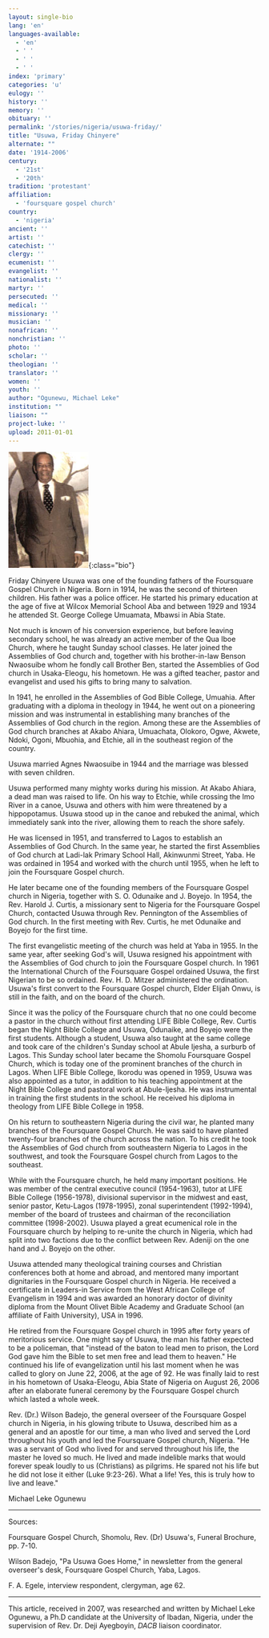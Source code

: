 ```yaml
---
layout: single-bio
lang: 'en'
languages-available:
  - 'en'
  - ' '
  - ' '
  - ' '
index: 'primary'
categories: 'u'
eulogy: ''
history: ''
memory: ''
obituary: ''
permalink: '/stories/nigeria/usuwa-friday/'
title: "Usuwa, Friday Chinyere"
alternate: ""
date: '1914-2006'
century:
  - '21st'
  - '20th'
tradition: 'protestant'
affiliation:
  - 'foursquare gospel church'
country:
  - 'nigeria'
ancient: ''
artist: ''
catechist: ''
clergy: ''
ecumenist: ''
evangelist: ''
nationalist: ''
martyr: ''
persecuted: ''
medical: ''
missionary: ''
musician: ''
nonafrican: ''
nonchristian: ''
photo: ''
scholar: ''
theologian: ''
translator: ''
women: ''
youth: ''
author: "Ogunewu, Michael Leke"
institution: ""
liaison: ""
project-luke: ''
upload: 2011-01-01
---
```


![Friday Chinyere Usuwa](/images/bio-pics/nigeria/usuwa-friday/Usuwa-F--C-.jpg){:class="bio"}

Friday Chinyere Usuwa was one of the founding fathers of the Foursquare Gospel Church in Nigeria. Born in 1914, he was the second of thirteen children. His father was a police officer. He started his primary education at the age of five at Wilcox Memorial School Aba and between 1929 and 1934 he attended St. George College Umuamata, Mbawsi in Abia State.

Not much is known of his conversion experience, but before leaving secondary school, he was already an active member of the Qua Iboe Church, where he taught Sunday school classes. He later joined the Assemblies of God church and, together with his brother-in-law Benson Nwaosuibe whom he fondly call Brother Ben, started the Assemblies of God church in Usaka-Eleogu, his hometown. He was a gifted teacher, pastor and evangelist and used his gifts to bring many to salvation.

In 1941, he enrolled in the Assemblies of God Bible College, Umuahia. After graduating with a diploma in theology in 1944, he went out on a pioneering mission and was instrumental in establishing many branches of the Assemblies of God church in the region. Among these are the Assemblies of God church branches at Akabo Ahiara, Umuachata, Olokoro, Ogwe, Akwete, Ndoki, Ogoni, Mbuohia, and Etchie, all in the southeast region of the country.

Usuwa married Agnes Nwaosuibe in 1944 and the marriage was blessed with seven children.

Usuwa performed many mighty works during his mission. At Akabo Ahiara, a dead man was raised to life. On his way to Etchie, while crossing the Imo River in a canoe, Usuwa and others with him were threatened by a hippopotamus. Usuwa stood up in the canoe and rebuked the animal, which immediately sank into the river, allowing them to reach the shore safely.

He was licensed in 1951, and transferred to Lagos to establish an Assemblies of God Church.  In the same year, he started the first Assemblies of God church at Ladi-lak Primary School Hall, Akinwunmi Street, Yaba. He was ordained in 1954 and worked with the church until 1955, when he left to join the Foursquare Gospel church.

He later became one of the founding members of the Foursquare Gospel church in Nigeria, together with S. O. Odunaike and J. Boyejo. In 1954, the Rev. Harold J. Curtis, a missionary sent to Nigeria for the Foursquare Gospel Church, contacted Usuwa through Rev. Pennington of the Assemblies of God church. In the first meeting with Rev. Curtis, he met Odunaike and Boyejo for the first time.

The first evangelistic meeting of the church was held at Yaba in 1955.  In the same year, after seeking God's will, Usuwa resigned his appointment with the Assemblies of God church to join the Foursquare Gospel church. In 1961 the International Church of the Foursquare Gospel ordained Usuwa, the first Nigerian to be so ordained. Rev. H. D. Mitzer administered the ordination. Usuwa's first convert to the Foursquare Gospel church, Elder Elijah Onwu, is still in the faith, and on the board of the church.

Since it was the policy of the Foursquare church that no one could become a pastor in the church without first attending LIFE Bible College, Rev. Curtis began the Night Bible College and Usuwa, Odunaike, and Boyejo were the first students.  Although a student, Usuwa also taught at the same college and took care of the children's Sunday school at Abule Ijesha, a surburb of Lagos. This Sunday school later became the Shomolu Foursquare Gospel Church, which is today one of the prominent branches of the church in Lagos. When LIFE Bible College, Ikorodu was opened in 1959, Usuwa was also appointed as a tutor, in addition to his teaching appointment at the Night Bible College and pastoral work at Abule-Ijesha. He was instrumental in training the first students in the school. He received his diploma in theology from LIFE Bible College in 1958.

On his return to southeastern Nigeria during the civil war, he planted many branches of the Foursquare Gospel Church.  He was said to have planted twenty-four branches of the church across the nation.  To his credit he took the Assemblies of God church from southeastern Nigeria to Lagos in the southwest, and took the Foursquare Gospel church from Lagos to the southeast.

While with the Foursquare church, he held many important positions. He was member of the central executive council (1954-1963), tutor at LIFE Bible College (1956-1978), divisional supervisor in the midwest and east, senior pastor, Ketu-Lagos (1978-1995), zonal superintendent (1992-1994), member of the board of trustees and chairman of the reconciliation committee (1998-2002). Usuwa played a great ecumenical role in the Foursquare church by helping to re-unite the church in Nigeria, which had split into two factions due to the conflict between Rev. Adeniji on the one hand and J. Boyejo on the other.

Usuwa attended many theological training courses and Christian conferences both at home and abroad, and mentored many important dignitaries in the Foursquare Gospel church in Nigeria. He received a certificate in Leaders-in Service from the West African College of Evangelism in 1994 and was awarded an honorary doctor of divinity diploma from the Mount Olivet Bible Academy and Graduate School (an affiliate of Faith University), USA in 1996.

He retired from the Foursquare Gospel church in 1995 after forty years of meritorious service. One might say of Usuwa, the man his father expected to be a policeman, that "instead of the baton to lead men to prison, the Lord God gave him the Bible to set men free and lead them to heaven."  He continued his life of evangelization until his last moment when he was called to glory on June 22, 2006, at the age of 92.  He was finally laid to rest in his hometown of  Usaka-Eleogu, Abia State of Nigeria on August 26, 2006 after an elaborate funeral ceremony by the Foursquare Gospel church which lasted a whole week.

Rev. (Dr.) Wilson Badejo, the general overseer of the Foursquare Gospel church in Nigeria, in his glowing tribute to Usuwa, described him as a general and an apostle for our time, a man who lived and served the Lord throughout his youth and led the Foursquare Gospel church, Nigeria.  "He was a servant of God who lived for and served throughout his life, the master he loved so much.  He lived and made indelible marks that would forever speak loudly to us (Christians) as pilgrims.  He spared not his life but he did not lose it either (Luke 9:23-26). What a life! Yes, this is truly how to live and leave."

Michael Leke Ogunewu

---

Sources:

Foursquare Gospel Church, Shomolu, Rev. (Dr) Usuwa's, Funeral Brochure, pp. 7-10.

Wilson Badejo, "Pa Usuwa Goes Home," in newsletter from the general overseer's desk, Foursquare Gospel Church, Yaba, Lagos.

F. A. Egele, interview respondent, clergyman, age 62.

---

This article, received in 2007, was researched and written by Michael Leke Ogunewu, a Ph.D candidate at the University of Ibadan, Nigeria, under the supervision of Rev. Dr. Deji Ayegboyin, *DACB* liaison coordinator.